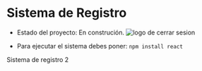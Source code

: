 <h1>Sistema de Registro</h1>

- Estado del proyecto: En construción.
![logo de cerrar sesion](https://github.com/user-attachments/assets/aac707a3-add5-4965-b354-cb812dd614a1)

- Para ejecutar el sistema debes poner:
```npm install react```

Sistema de registro 2
